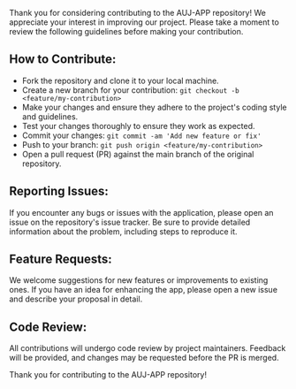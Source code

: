 Thank you for considering contributing to the AUJ-APP repository! We appreciate your interest in improving our project. Please take a moment to review the following guidelines before making your contribution.  
  
## How to Contribute:
* Fork the repository and clone it to your local machine.
* Create a new branch for your contribution: `git checkout -b <feature/my-contribution>`
* Make your changes and ensure they adhere to the project's coding style and guidelines.
* Test your changes thoroughly to ensure they work as expected.
* Commit your changes: `git commit -am 'Add new feature or fix'`
* Push to your branch: `git push origin <feature/my-contribution>`
* Open a pull request (PR) against the main branch of the original repository.  
  
## Reporting Issues:
If you encounter any bugs or issues with the application, please open an issue on the repository's issue tracker. Be sure to provide detailed information about the problem, including steps to reproduce it.  
  
## Feature Requests:
We welcome suggestions for new features or improvements to existing ones. If you have an idea for enhancing the app, please open a new issue and describe your proposal in detail.  
  
## Code Review:  
All contributions will undergo code review by project maintainers. Feedback will be provided, and changes may be requested before the PR is merged.  
  
Thank you for contributing to the AUJ-APP repository!
